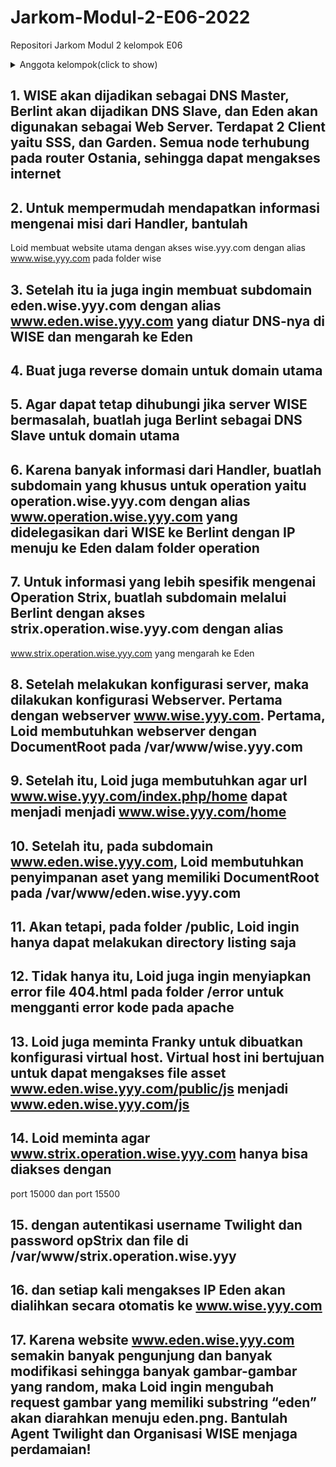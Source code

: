 # Jarkom-Modul-2-E06-2022

Repositori Jarkom Modul 2 kelompok E06

<details><summary>Anggota kelompok(click to show)</summary>
<p>

### Kelompok E06 :
1. Billy Brianto            5025201080  
2. Atha Dzaky Hidayanto    5025201269 
3. Naily Khairiya            5025201244
</p>
</details>

## 1. WISE akan dijadikan sebagai DNS Master, Berlint akan dijadikan DNS Slave, dan Eden akan digunakan sebagai Web Server. Terdapat 2 Client yaitu SSS, dan Garden. Semua node terhubung pada router Ostania, sehingga dapat mengakses internet 

## 2. Untuk mempermudah mendapatkan informasi mengenai misi dari Handler, bantulah
Loid membuat website utama dengan akses wise.yyy.com dengan alias www.wise.yyy.com pada folder wise 

## 3. Setelah itu ia juga ingin membuat subdomain eden.wise.yyy.com dengan alias www.eden.wise.yyy.com yang diatur DNS-nya di WISE dan mengarah ke Eden 

## 4. Buat juga reverse domain untuk domain utama 

## 5. Agar dapat tetap dihubungi jika server WISE bermasalah, buatlah juga Berlint sebagai DNS Slave untuk domain utama

## 6. Karena banyak informasi dari Handler, buatlah subdomain yang khusus untuk operation yaitu operation.wise.yyy.com dengan alias www.operation.wise.yyy.com yang didelegasikan dari WISE ke Berlint dengan IP menuju ke Eden dalam folder operation 

## 7. Untuk informasi yang lebih spesifik mengenai Operation Strix, buatlah subdomain melalui Berlint dengan akses strix.operation.wise.yyy.com dengan alias
www.strix.operation.wise.yyy.com yang mengarah ke Eden 

## 8. Setelah melakukan konfigurasi server, maka dilakukan konfigurasi Webserver. Pertama dengan webserver www.wise.yyy.com. Pertama, Loid membutuhkan webserver dengan DocumentRoot pada /var/www/wise.yyy.com

## 9. Setelah itu, Loid juga membutuhkan agar url www.wise.yyy.com/index.php/home dapat menjadi menjadi www.wise.yyy.com/home 

## 10. Setelah itu, pada subdomain www.eden.wise.yyy.com, Loid membutuhkan penyimpanan aset yang memiliki DocumentRoot pada /var/www/eden.wise.yyy.com 

## 11. Akan tetapi, pada folder /public, Loid ingin hanya dapat melakukan directory listing saja 

## 12. Tidak hanya itu, Loid juga ingin menyiapkan error file 404.html pada folder /error untuk mengganti error kode pada apache 

## 13. Loid juga meminta Franky untuk dibuatkan konfigurasi virtual host. Virtual host ini bertujuan untuk dapat mengakses file asset www.eden.wise.yyy.com/public/js menjadi www.eden.wise.yyy.com/js 

## 14. Loid meminta agar www.strix.operation.wise.yyy.com hanya bisa diakses dengan
port 15000 dan port 15500 

## 15. dengan autentikasi username Twilight dan password opStrix dan file di /var/www/strix.operation.wise.yyy 

## 16. dan setiap kali mengakses IP Eden akan dialihkan secara otomatis ke www.wise.yyy.com 

## 17. Karena website www.eden.wise.yyy.com semakin banyak pengunjung dan banyak modifikasi sehingga banyak gambar-gambar yang random, maka Loid ingin mengubah request gambar yang memiliki substring “eden” akan diarahkan menuju eden.png. Bantulah Agent Twilight dan Organisasi WISE menjaga perdamaian! 
